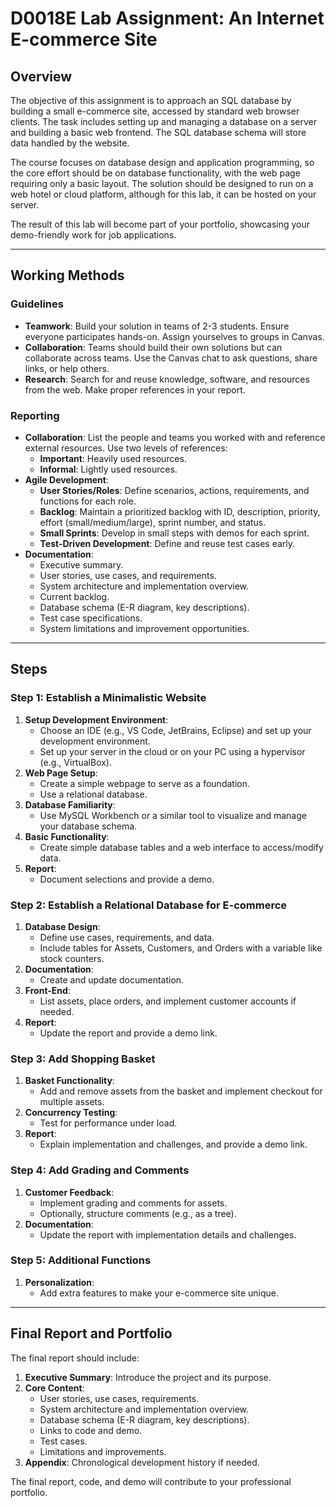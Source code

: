 # D0018E Lab Assignment: An Internet E-commerce Site

## Overview

The objective of this assignment is to approach an SQL database by building a small e-commerce site, accessed by standard web browser clients. The task includes setting up and managing a database on a server and building a basic web frontend. The SQL database schema will store data handled by the website.

The course focuses on database design and application programming, so the core effort should be on database functionality, with the web page requiring only a basic layout. The solution should be designed to run on a web hotel or cloud platform, although for this lab, it can be hosted on your server.

The result of this lab will become part of your portfolio, showcasing your demo-friendly work for job applications.

---

## Working Methods

### Guidelines
- **Teamwork**: Build your solution in teams of 2-3 students. Ensure everyone participates hands-on. Assign yourselves to groups in Canvas.
- **Collaboration**: Teams should build their own solutions but can collaborate across teams. Use the Canvas chat to ask questions, share links, or help others.
- **Research**: Search for and reuse knowledge, software, and resources from the web. Make proper references in your report.

### Reporting
- **Collaboration**: List the people and teams you worked with and reference external resources. Use two levels of references:
  - **Important**: Heavily used resources.
  - **Informal**: Lightly used resources.
- **Agile Development**:
  - **User Stories/Roles**: Define scenarios, actions, requirements, and functions for each role.
  - **Backlog**: Maintain a prioritized backlog with ID, description, priority, effort (small/medium/large), sprint number, and status.
  - **Small Sprints**: Develop in small steps with demos for each sprint.
  - **Test-Driven Development**: Define and reuse test cases early.
- **Documentation**:
  - Executive summary.
  - User stories, use cases, and requirements.
  - System architecture and implementation overview.
  - Current backlog.
  - Database schema (E-R diagram, key descriptions).
  - Test case specifications.
  - System limitations and improvement opportunities.

---

## Steps

### Step 1: Establish a Minimalistic Website
1. **Setup Development Environment**:
   - Choose an IDE (e.g., VS Code, JetBrains, Eclipse) and set up your development environment.
   - Set up your server in the cloud or on your PC using a hypervisor (e.g., VirtualBox).
2. **Web Page Setup**:
   - Create a simple webpage to serve as a foundation.
   - Use a relational database.
3. **Database Familiarity**:
   - Use MySQL Workbench or a similar tool to visualize and manage your database schema.
4. **Basic Functionality**:
   - Create simple database tables and a web interface to access/modify data.
5. **Report**:
   - Document selections and provide a demo.

### Step 2: Establish a Relational Database for E-commerce
1. **Database Design**:
   - Define use cases, requirements, and data.
   - Include tables for Assets, Customers, and Orders with a variable like stock counters.
2. **Documentation**:
   - Create and update documentation.
3. **Front-End**:
   - List assets, place orders, and implement customer accounts if needed.
4. **Report**:
   - Update the report and provide a demo link.

### Step 3: Add Shopping Basket
1. **Basket Functionality**:
   - Add and remove assets from the basket and implement checkout for multiple assets.
2. **Concurrency Testing**:
   - Test for performance under load.
3. **Report**:
   - Explain implementation and challenges, and provide a demo link.

### Step 4: Add Grading and Comments
1. **Customer Feedback**:
   - Implement grading and comments for assets.
   - Optionally, structure comments (e.g., as a tree).
2. **Documentation**:
   - Update the report with implementation details and challenges.

### Step 5: Additional Functions
1. **Personalization**:
   - Add extra features to make your e-commerce site unique.

---

## Final Report and Portfolio
The final report should include:
1. **Executive Summary**: Introduce the project and its purpose.
2. **Core Content**:
   - User stories, use cases, requirements.
   - System architecture and implementation overview.
   - Database schema (E-R diagram, key descriptions).
   - Links to code and demo.
   - Test cases.
   - Limitations and improvements.
3. **Appendix**: Chronological development history if needed.

The final report, code, and demo will contribute to your professional portfolio.
